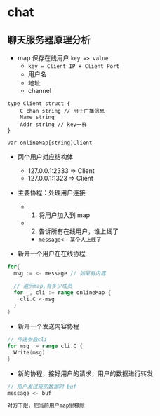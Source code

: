 # chat

## 聊天服务器原理分析

- map 保存在线用户 `key => value`
  - `key = Client IP + Client Port`
  - 用户名
  - 地址
  - channel

```cgo
type Client struct {
    C chan string // 用于广播信息
    Name string
    Addr string // key一样
}

var onlineMap[string]Client
```

- 两个用户对应结构体
  - 127.0.0.1:2333 => Client
  - 127.0.0.1:1323 => Client

- 主要协程：处理用户连接
  - 1. 将用户加入到 map
  - 2. 告诉所有在线用户，谁上线了
    - `message<- 某个人上线了`

- 新开一个用户在在线协程
```go
for{
  msg := <- message // 如果有内容

  // 遍历map,有多少成员
  for _, cli := range onlineMap {
    cli.C <-msg
  }
}
```

- 新开一个发送内容协程
```go
// 传递参数cli
for msg := range cli.C {
  Write(msg)
}
```

- 新的协程，接好用户的请求，用户的数据进行转发

```go
// 用户发过来的数据时 buf
message <- buf

对方下限，把当前用户map里移除
```